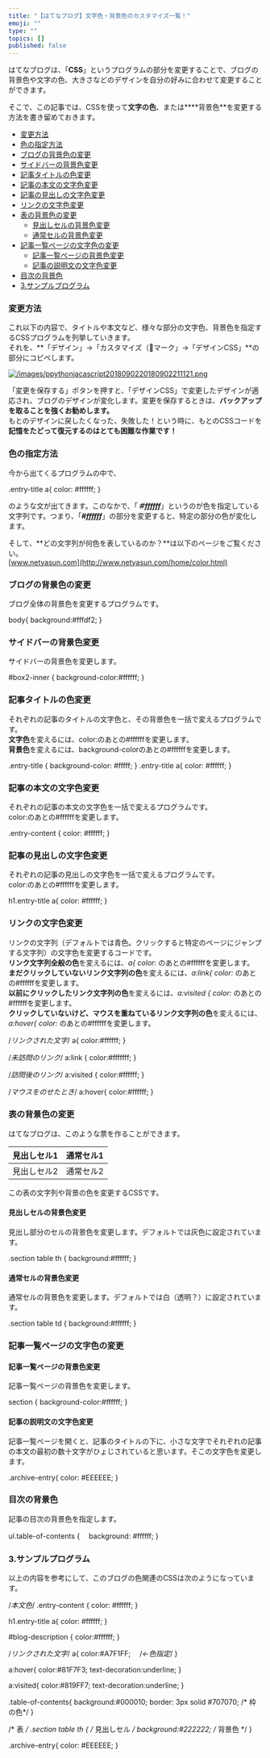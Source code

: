 ```yaml
---
title: "【はてなブログ】文字色・背景色のカスタマイズ一覧！"
emoji: ""
type: ""
topics: []
published: false
---
```


はてなブログは、「**CSS**」というプログラムの部分を変更することで、ブログの背景色や文字の色、大きさなどのデザインを自分の好みに合わせて変更することができます。

そこで、この記事では、CSSを使って**文字の色**、または****背景色**を変更する方法を書き留めておきます。

* [変更方法](#変更方法)
* [色の指定方法](#色の指定方法)
* [ブログの背景色の変更](#ブログの背景色の変更)
* [サイドバーの背景色変更](#サイドバーの背景色変更)
* [記事タイトルの色変更](#記事タイトルの色変更)
* [記事の本文の文字色変更](#記事の本文の文字色変更)
* [記事の見出しの文字色変更](#記事の見出しの文字色変更)
* [リンクの文字色変更](#リンクの文字色変更)
* [表の背景色の変更](#表の背景色の変更)  
   * [見出しセルの背景色変更](#見出しセルの背景色変更)  
   * [通常セルの背景色変更](#通常セルの背景色変更)
* [記事一覧ページの文字色の変更](#記事一覧ページの文字色の変更)  
   * [記事一覧ページの背景色変更](#記事一覧ページの背景色変更)  
   * [記事の説明文の文字色変更](#記事の説明文の文字色変更)
* [目次の背景色](#目次の背景色)
* [3.サンプルプログラム](#3サンプルプログラム)

### 変更方法

これ以下の内容で、タイトルや本文など、様々な部分の文字色、背景色を指定するCSSプログラムを列挙していきます。  
それを、**「デザイン」→「カスタマイズ（🔧マーク」→「デザインCSS」**の部分にコピペします。

[![/images/ppythonjacascript2018090220180902211121.png](/images/ppythonjacascript2018090220180902211121.png)](/images/ppythonjacascript2018090220180902211121.png)  
  
「変更を保存する」ボタンを押すと、「デザインCSS」で変更したデザインが適応され、ブログのデザインが変化します。変更を保存するときは、**バックアップを取ることを強くお勧めします。**  
もとのデザインに戻したくなった、失敗した！という時に、もとのCSSコードを**記憶をたどって復元するのはとても困難な作業です！**

### 色の指定方法

今から出てくるプログラムの中で、

.entry-title a{
  color: #ffffff;
}

のような文が出てきます。このなかで、「_**＃ffffff**_」というのが色を指定している文字列です。つまり、「_**#ffffff**_」の部分を変更すると、特定の部分の色が変化します。

そして、**どの文字列が何色を表しているのか？**は以下のページをご覧ください。  
[www.netyasun.com](http://www.netyasun.com/home/color.html)
  
  
### ブログの背景色の変更

ブログ全体の背景色を変更するプログラムです。

body{
    background:#fffdf2;
}

  
### サイドバーの背景色変更

サイドバーの背景色を変更します。

#box2-inner {
    background-color:#ffffff;
}
  
  
### 記事タイトルの色変更

それぞれの記事のタイトルの文字色と、その背景色を一括で変えるプログラムです。  
**文字色**を変えるには、color:のあとの#ffffffを変更します。  
**背景色**を変えるには、background-colorのあとの#ffffffを変更します。

.entry-title {
   background-color: #fffff;
}
.entry-title a{
  color: #ffffff;
}
  
  
### 記事の本文の文字色変更

それぞれの記事の本文の文字色を一括で変えるプログラムです。  
color:のあとの#ffffffを変更します。

.entry-content {
    color: #ffffff;
}
  
  
### 記事の見出しの文字色変更

それぞれの記事の見出しの文字色を一括で変えるプログラムです。  
color:のあとの#ffffffを変更します。

h1.entry-title a{
color: #ffffff;
}
  
  
### リンクの文字色変更

リンクの文字列（デフォルトでは青色。クリックすると特定のページにジャンプする文字列）の文字色を変更するコードです。  
**リンク文字列全般の色**を変えるには、_a{ color:_ のあとの#ffffffを変更します。  
**まだクリックしていないリンク文字列の色**を変えるには、_a:link{ color:_ のあとの#ffffffを変更します。  
**以前にクリックしたリンク文字列の色**を変えるには、_a:visited { color:_ のあとの#ffffffを変更します。  
**クリックしていないけど、マウスを重ねているリンク文字列の色**を変えるには、_a:hover{ color:_ のあとの#ffffffを変更します。  
  
/*リンクされた文字*/
a{
    color:#ffffff; 
}

/*未訪問のリンク*/
a:link {
    color:#fffffff;
}

/*訪問後のリンク*/
a:visited {
    color:#ffffff;
}

/*マウスをのせたとき*/
a:hover{
     color:#ffffff;
}
  
  
### 表の背景色の変更

はてなブログは、このような票を作ることができます。

| 見出しセル1 | 通常セル1 |
| ------ | ----- |
| 見出しセル2 | 通常セル2 |

この表の文字列や背景の色を変更するCSSです。

#### 見出しセルの背景色変更

見出し部分のセルの背景色を変更します。デフォルトでは灰色に設定されています。

.section table th {
     background:#ffffff; 
}
  
  
#### 通常セルの背景色変更

通常セルの背景色を変更します。デフォルトでは白（透明？）に設定されています。

.section table td {
    background:#ffffff; 
}

  
### 記事一覧ページの文字色の変更

#### 記事一覧ページの背景色変更

記事一覧ページの背景色を変更します。

section {
    background-color:#ffffff;
}
  
  
#### 記事の説明文の文字色変更

記事一覧ページを開くと、記事のタイトルの下に、小さな文字でそれぞれの記事の本文の最初の数十文字がひょじされていると思います。そこの文字色を変更します。

.archive-entry{
    color: #EEEEEE;
}
  
  
### 目次の背景色

記事の目次の背景色を指定します。

ul.table-of-contents {
　background: #ffffff;
}

### 3.サンプルプログラム

以上の内容を参考にして、このブログの色関連のCSSは次のようになっています。

/*本文色*/
.entry-content {
    color: #ffffff;
}

h1.entry-title a{
color: #ffffff;
}

#blog-description {
     color:#ffffff;
}

/*リンクされた文字*/
a{
  color:#A7F1FF; 　/*←色指定*/
}

a:hover{
color:#81F7F3;
text-decoration:underline;
}

a:visited{
color:#819FF7;
text-decoration:underline;
}

.table-of-contents{
background:#000010;
 border: 3px solid #707070; /* 枠の色*/
}


/* 表 */
.section table th { /* 見出しセル */
 background:#222222; /* 背景色 */
}

.archive-entry{
    color: #EEEEEE;
}
